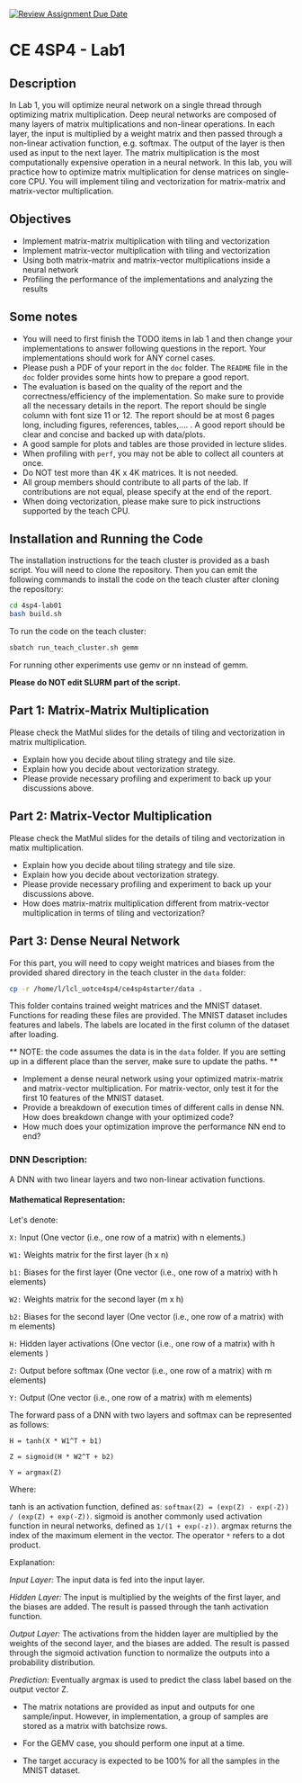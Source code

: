 [![Review Assignment Due Date](https://classroom.github.com/assets/deadline-readme-button-22041afd0340ce965d47ae6ef1cefeee28c7c493a6346c4f15d667ab976d596c.svg)](https://classroom.github.com/a/muUorIj7)
# CE 4SP4 - Lab1

## Description
In Lab 1, you will optimize neural network on a single thread through optimizing matrix multiplication. Deep neural networks are composed of many layers of matrix multiplications and
non-linear operations. In each layer, the input is multiplied by a weight matrix and then passed
through a non-linear activation function, e.g. softmax. The output of the layer is then used as input to the next
layer. The matrix multiplication is the most computationally expensive operation in a neural
network. In this lab, you will practice how to optimize matrix multiplication for dense matrices on 
single-core CPU. You will implement tiling and vectorization for matrix-matrix and matrix-vector 
multiplication.

## Objectives
- Implement matrix-matrix multiplication with tiling and vectorization
- Implement matrix-vector multiplication with tiling and vectorization
- Using both matrix-matrix and matrix-vector multiplications inside a neural network
- Profiling the performance of the implementations and analyzing the results

## Some notes
* You will need to first finish the TODO items in lab 1 and then change your implementations
 to answer following questions in the report. Your implementations should work for ANY cornel cases.
* Please push a PDF of your report in the `doc` folder.
The `README` file in the `doc` folder provides some hints how to prepare a good report. 
* The evaluation is based on the quality of the report and 
the correctness/efficiency of the implementation. So make sure to provide all the necessary details in the report.
The report should be single column with font size 11 or 12. The report should be at most 6 pages long, 
including figures, references, tables,.... . A good report should be clear and concise and backed up with data/plots.
* A good sample for plots and tables are those provided in lecture slides.
* When profiling with `perf`, you may not be able to collect all counters at once.
* Do NOT test more than 4K x 4K matrices. It is not needed.
* All group members should contribute to all parts of the lab. If contributions are not equal, please specify at the 
end of the report. 
* When doing vectorization, please make sure to pick instructions supported by the teach CPU.

## Installation and Running the Code
The installation instructions for the teach cluster is provided as a bash script. You will need to clone 
the repository. Then you can emit the 
following commands to install the code on the teach cluster after cloning the repository:

```bash
cd 4sp4-lab01
bash build.sh
```

To run the code on the teach cluster:
```bash
sbatch run_teach_cluster.sh gemm
```
For running other experiments use gemv or nn instead of gemm.

**Please do NOT edit SLURM part of the script.**
## Part 1: Matrix-Matrix Multiplication
Please check the MatMul slides for the details of tiling and vectorization in matrix multiplication.

- Explain how you decide about tiling strategy and tile size.
- Explain how you decide about vectorization strategy.
- Please provide necessary profiling and experiment to back up your discussions above.


## Part 2: Matrix-Vector Multiplication
Please check the MatMul slides for the details of tiling and vectorization in matix multiplication.

- Explain how you decide about tiling strategy and tile size.
- Explain how you decide about vectorization strategy.
- Please provide necessary profiling and experiment to back up your discussions above.
- How does matrix-matrix multiplication different from matrix-vector multiplication in terms of tiling and vectorization?



## Part 3: Dense Neural Network
For this part, you will need to copy weight matrices and biases from the provided shared directory in
the teach cluster in the `data` folder:
 ```bash
cp -r /home/l/lcl_uotce4sp4/ce4sp4starter/data .
```
This folder contains trained weight matrices and the MNIST dataset. Functions for reading these files are provided.
The MNIST dataset includes features and labels. The labels are located in the first column of the dataset after loading.

** NOTE: the code assumes the data is in the `data` folder. 
If you are setting up in a different place than the server, make sure to update the paths. **

- Implement a dense neural network using your optimized matrix-matrix and matrix-vector multiplication. For matrix-vector, only test it for the first 10 features of the MNIST dataset.
- Provide a breakdown of execution times of different calls in dense NN. How does breakdown change with your optimized code?
- How much does your optimization improve the performance NN end to end? 


### DNN Description:
A DNN with two linear layers and two non-linear activation functions.

#### Mathematical Representation:

Let's denote:

`X:` Input (One vector (i.e., one row of a matrix) with n elements.)

`W1:` Weights matrix for the first layer (h x n)

`b1:` Biases for the first layer (One vector (i.e., one row of a matrix) with h elements)

`W2:` Weights matrix for the second layer (m x h)

`b2:` Biases for the second layer (One vector (i.e., one row of a matrix) with m elements)

`H:` Hidden layer activations (One vector (i.e., one row of a matrix) with h elements )

`Z:` Output before softmax (One vector (i.e., one row of a matrix) with m elements)

`Y:` Output (One vector (i.e., one row of a matrix) with m elements)

The forward pass of a DNN with two layers and softmax can be represented as follows:

`H = tanh(X * W1^T + b1)`

`Z = sigmoid(H * W2^T + b2)`

`Y = argmax(Z)`

Where:


tanh is an activation function, defined as:
`softmax(Z) = (exp(Z) - exp(-Z)) / (exp(Z) + exp(-Z))`.
sigmoid is another commonly used activation function in neural networks, defined as `1/(1 + exp(-z))`. argmax returns the index of the maximum element in the vector.
The operator `*` refers to a dot product. 

Explanation:

*Input Layer:* The input data is fed into the input layer.

*Hidden Layer:* The input is multiplied by the weights of the first layer, and the biases are added. The result is passed through the tanh activation function.

*Output Layer:* The activations from the hidden layer are multiplied by the weights of the second layer, and the biases are added. The result is passed through the sigmoid activation function to normalize the outputs into a probability distribution.

*Prediction:* Eventually argmax is used to predict the class label based on the output vector Z.

* The matrix notations are provided as input and outputs for one sample/input. 
However, in implementation, a group of samples are stored as a matrix with batchsize rows. 

* For the GEMV case, you should perform one input at a time.

* The target accuracy is expected to be 100% for all the samples in the MNIST dataset.

